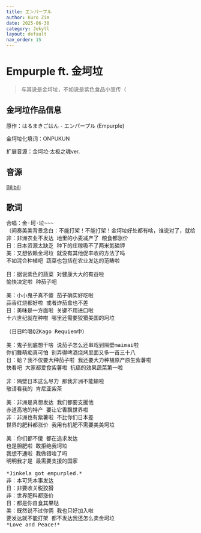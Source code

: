 ```yaml
---
title: エンパープル
author: Kuro Zim
date: 2025-06-30
category: Jekyll
layout: default
nav_order: 15
---
```


# Empurple ft. 金坷垃

> 与其说是金坷垃，不如说是紫色食品小宣传（

## 金坷垃作品信息

原作：はるまきごはん - エンパープル (Empurple)

金坷垃化填词：ONPUKUN

扩展音源：金坷垃·太极之魂ver.

## 音源

[Bilibili](https://www.bilibili.com/video/BV1iegkzxEDA)

## 歌词

<pre>
合唱：金·坷·垃~~~
（间奏美美背景念白：不能打架！不能打架！金坷垃好处都有啥，谁说对了，就给他！）
非：非洲农业不发达 地里的小麦减产了 粮食都涨价
日：日本资源太缺乏 种下的庄稼吸不了两米氮磷钾
美：又想依赖金坷垃 就没有其他促丰收的方法了吗
不如混合种植吧 蔬菜也包括在农业发达的范畴啦

日：据说紫色的蔬菜 对健康大大的有益啦
愉快决定啦 种茄子吧

美：小小鬼子真不傻 茄子确实好吃啦
蒜香红烧都好啦 或者炸茄盒也不差
日：美味是一方面啦 关键不用进口啦
十六世纪就在种啦 哪里还需要狡猾美国的坷垃

（日日吟唱QZKago Requiem中）

美：鬼子到底想干啥 说茄子怎么还串戏到隔壁maimai啦
你们舞萌痴真可怕 别弄得啤酒烧烤里面又多一首三十八
日：蛤？我不仅要大种茄子啦 我还要大力种植原产原生紫薯啦
快看吧 大家都爱食紫薯啦 抗癌的效果蔬菜第一啦

非：隔壁日本这么尽力 那我非洲不能输啦
敬请看我的 肯尼亚紫茶

美：非洲是真想发达 我们都要支援他
赤道高地的特产 要让它香飘世界啦
非：非洲也有紫薯啦 不比你们日本差
世界的肥料都涨价 我用有机肥不需要美美坷垃

美：你们都不傻 都在追求发达
也是胆肥啦 敢拒绝我坷垃
我想不通啦 我做错啥了吗
明明我才是 最需要支援的国家

*Jinkela got empurpled.*
非：本可凭本事发达
日：非要收关税狡猾
非：世界肥料都涨价
日：都是你自食其果哒
美：既然说不过你俩 我也只好加入啦
要发达就不能打架 都不发达我还怎么卖金坷垃
*Love and Peace!*
</pre>

